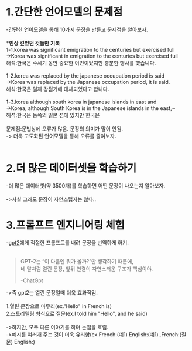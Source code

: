 <h1>1.간단한 언어모델의 문제점</h1>
-간단한 언어모델을 통해 10가지 문장을 만들고 문제점을 알아보자.<br>
<br>
<b>*인상 깊었던 것들만 기록</b><br>
1-1.korea was significant emigration to the centuries but exercised full<br>
->Korea was significant in emigration to the centuries but exercised full<br>
해석:한국은 수세기 동안 중요한 이민이었지만 충분한 행사를 했습니다.<br>
<br>
1-2.korea was replaced by the japanese occupation period is said<br>
->Korea was replaced by the Japanese occupation period, it is said.<br>
해석:한국은 일제 강점기에 대체되었다고 합니다.<br>
<br>
1-3.korea although south korea in japanese islands in east and<br>
->Korea, although South Korea is in the Japanese islands in the east,~<br>
해석:한국은 동쪽의 일본 섬에 있지만 한국은<br>
<br>
문제점:문법상에 오류가 많음. 문장의 의미가 말이 안됨.<br>
-> 더욱 고도화된 언어모델을 통해 오류를 줄여보자.<br>
<br>
<h1>2.더 많은 데이터셋을 학습하기</h1>
-더 많은 데이터셋(약 3500개)를 학습하면 어떤 문장이 나오는지 알아보자.<br>
<br>
->사실 그래도 문장이 자연스럽지는 않다..

<h1>3.프롬프트 엔지니어링 체험</h1>
-<a href = "openai-community/gpt2-medium">gpt2</a>에게 적절한 프롬프트를 내려 문장을 번역하게 하기.<br>
<br>
<div>
  <blockquote cite="https://www.huxley.net/bnw/four.html">
    <p>
      GPT-2는 “이 다음엔 뭐가 올까?”만 생각하기 때문에,<br>
네 말처럼 열린 문장, 앞뒤 연결이 자연스러운 구조가 핵심이야.
    </p>
    <p>-ChatGpt</p>
  </blockquote>
</div>
->즉 gpt2는 열린 문장일때 더욱 효과적임.
<br>
<br>
1.열린 문장으로 마무리(ex."Hello" in French is)<br>
2.스토리텔링 형식으로 질문(ex.I told him "Hello", and he said)<br>
<br>
->하지만, 모두 다른 이야기를 하며 논점을 흐림.<br>
->예시를 여러개 주는 것이 더욱 유리함(ex.French:(예1) English:(예1)..French:(질문) English:)
